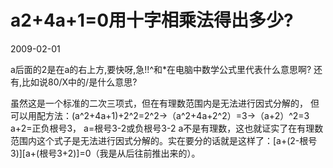 # a2+4a+1=0用十字相乘法得出多少?
2009-02-01


a后面的2是在a的右上方,要快呀,急!!^和*在电脑中数学公式里代表什么意思啊? 还有,比如说80/X中的/是什么意思?


虽然这是一个标准的二次三项式，但在有理数范围内是无法进行因式分解的， 但可以用配方法：(a^2+4a+1)+2^2=2^2→（a^2+4a+2^2）=3→（a+2）^2=3 a+2=正负根号3， a=根号3-2或负根号3-2 a不是有理数，这也就证实了在有理数范围内这个式子是无法进行因式分解的。实在要分的话就是这样了：[a+(2-根号3)][a+(根号3+2)]=0（我是从后往前推出来的）。
